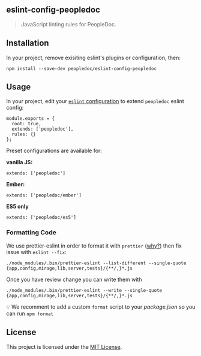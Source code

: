 ## eslint-config-peopledoc

> JavaScript linting rules for PeopleDoc.

## Installation

In your project, remove exisiting eslint's plugins or configuration, then:

    npm install --save-dev peopledoc/eslint-config-peopledoc

## Usage

In your project, edit your
[`eslint` configuration](https://eslint.org/docs/user-guide/getting-started#global-installation-and-usage)
to extend `peopledoc` eslint config:

    module.exports = {
      root: true,
      extends: ['peopledoc'],
      rules: {}
    };

Preset configurations are available for:

**vanilla JS:**

    extends: ['peopledoc']

**Ember:**

    extends: ['peopledoc/ember']

**ES5 only**

    extends: ['peopledoc/es5']

### Formatting Code

We use prettier-eslint in order to format it with `prettier` ([why?](https://prettier.io/docs/en/why-prettier.html)) then fix issue with `eslint --fix`:

    ./node_modules/.bin/prettier-eslint --list-different --single-quote {app,config,mirage,lib,server,tests}/{**/,}*.js

Once you have review change you can write them with

    ./node_modules/.bin/prettier-eslint --write --single-quote {app,config,mirage,lib,server,tests}/{**/,}*.js

:bulb: We recomment to add a custom `format` script to your _package.json_ so you can run `npm format`
## License

This project is licensed under the [MIT License](LICENSE).
